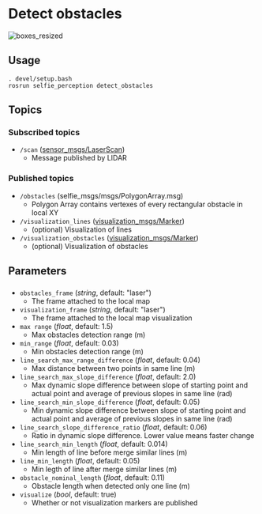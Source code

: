 # Detect obstacles
![boxes_resized](https://user-images.githubusercontent.com/28540485/48948585-42556d00-ef35-11e8-8e83-6f161eb9e080.png)
## Usage
```
. devel/setup.bash
rosrun selfie_perception detect_obstacles
```
## Topics
### Subscribed topics
- `/scan` ([sensor_msgs/LaserScan](http://docs.ros.org/api/sensor_msgs/html/msg/LaserScan.html))
  - Message published by LIDAR
### Published topics
- `/obstacles` (selfie_msgs/msgs/PolygonArray.msg)
  - Polygon Array contains vertexes of every rectangular obstacle in local XY
- `/visualization_lines` ([visualization_msgs/Marker](http://docs.ros.org/api/visualization_msgs/html/msg/Marker.html))
  - (optional) Visualization of lines
- `/visualization_obstacles` ([visualization_msgs/Marker](http://docs.ros.org/api/visualization_msgs/html/msg/Marker.html))
  - (optional) Visualization of obstacles
## Parameters
###
- `obstacles_frame` (*string*, default: "laser")
  - The frame attached to the local map
- `visualization_frame` (*string*, default: "laser")
  - The frame attached to the local map visualization
- `max range` (*float*, default: 1.5)
  - Max obstacles detection range (m)
- `min_range` (*float*, default: 0.03)
  - Min obstacles detection range (m)
- `line_search_max_range_difference` (*float*, default: 0.04)
  - Max distance between two points in same line (m)
- `line_search_max_slope_difference` (*float*, default: 2.0)
  - Max dynamic slope difference between slope of starting point and actual point and average of previous slopes in same line (rad)
- `line_search_min_slope_difference` (*float*, default: 0.05)
  - Min dynamic slope difference between slope of starting point and actual point and average of previous slopes in same line (rad)
- `line_search_slope_difference_ratio` (*float*, default: 0.06)
  - Ratio in dynamic slope difference. Lower value means faster change
- `line_search_min_length` (*float*, default: 0.014)
  - Min length of line before merge similar lines (m)
- `line_min_length` (*float*, default: 0.05)
  - Min legth of line after merge similar lines (m)
- `obstacle_nominal_length` (*float*, default: 0.11)
  - Obstacle length when detected only one line (m)
- `visualize` (*bool*, default: true)
  - Whether or not visualization markers are published
